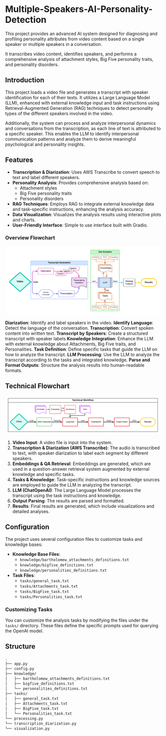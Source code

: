# Multiple-Speakers-AI-Personality-Detection
This project provides an advanced AI system designed for diagnosing and profiling personality attributes from video content based on a single speaker or multiple speakers in a conversation.   

It transcribes video content, identifies speakers, and performs a comprehensive analysis of attachment styles, Big Five personality traits, and personality disorders.

## Introduction

This project loads a video file and generates a transcript with speaker identification for each of their texts. It utilizes a Large Language Model (LLM), enhanced with external knowledge input and task instructions using Retrieval-Augmented Generation (RAG) techniques to detect personality types of the different speakers involved in the video.

Additionally, the system can process and analyze interpersonal dynamics and conversations from the transcription, as each line of text is attributed to a specific speaker. This enables the LLM to identify interpersonal communication patterns and analyze them to derive meaningful psychological and personality insights.

## Features

- **Transcription & Diarization**: Uses AWS Transcribe to convert speech to text and label different speakers.
- **Personality Analysis**: Provides comprehensive analysis based on:
  - Attachment styles
  - Big Five personality traits
  - Personality disorders
- **RAG Techniques**: Employs RAG to integrate external knowledge data and task-specific instructions, enhancing the analysis accuracy.
- **Data Visualization**: Visualizes the analysis results using interactive plots and charts.
- **User-Friendly Interface**: Simple to use interface built with Gradio.


### Overview Flowchart

<img src="appendix/AI Personality Detection flow - 1.png" width="500" alt="alt text">

**Diarization**: Identify and label speakers in the video.
**Identify Language**: Detect the language of the conversation.
**Transcription**: Convert spoken content into written text.
**Transcript by Speakers**: Create a structured transcript with speaker labels
**Knowledge Integration**: Enhance the LLM with external knowledge about Attachments, Big Five traits, and Personalities.
**Task Definition**: Define specific tasks that guide the LLM on how to analyze the transcript.
**LLM Processing**: Use the LLM to analyze the transcript according to the tasks and integrated knowledge.
**Parse and Format Outputs**: Structure the analysis results into human-readable formats.

## Technical Flowchart

<img src="appendix/AI Personality Detection flow - 2.png" width="500" alt="alt text">

1. **Video Input**: A video file is input into the system.
2. **Transcription & Diarization (AWS Transcribe)**: The audio is transcribed to text, with speaker diarization to label each segment by different speakers.
3. **Embeddings & QA Retrieval**: Embeddings are generated, which are used in a question-answer retrieval system augmented by external knowledge and specific tasks.
4. **Tasks & Knowledge**: Task-specific instructions and knowledge sources are employed to guide the LLM in analyzing the transcript.
5. **LLM (ChatOpenAI)**: The Large Language Model processes the transcript using the task instructions and knowledge.
6. **Output Parsing**: The results are parsed and formatted.
7. **Results**: Final results are generated, which include visualizations and detailed analyses.

## Configuration

The project uses several configuration files to customize tasks and knowledge bases:

- **Knowledge Base Files**:
  - `knowledge/bartholomew_attachments_definitions.txt`
  - `knowledge/bigfive_definitions.txt`
  - `knowledge/personalities_definitions.txt`
- **Task Files**:
  - `tasks/general_task.txt`
  - `tasks/Attachments_task.txt`
  - `tasks/BigFive_task.txt`
  - `tasks/Personalities_task.txt`

### Customizing Tasks

You can customize the analysis tasks by modifying the files under the `tasks/` directory. These files define the specific prompts used for querying the OpenAI model.

## Structure

```
.
├── app.py
├── config.py
├── knowledge/
│   ├── bartholomew_attachments_definitions.txt
│   ├── bigfive_definitions.txt
│   └── personalities_definitions.txt
├── tasks/
│   ├── general_task.txt
│   ├── Attachments_task.txt
│   ├── BigFive_task.txt
│   └── Personalities_task.txt
└── processing.py
└── transcription_diarization.py
└── visualization.py
```
